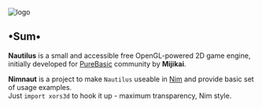 ![logo](https://i.postimg.cc/FHpxXqZR/Nautilus-Engine.png)
## •Sum•
**Nautilus** is a small and accessible free OpenGL-powered 2D game engine, initially developed for [PureBasic](https://www.purebasic.fr/) community by **Mijikai**.

**Nimnaut** is a project to make `Nautilus` useable in [Nim](https://nim-lang.org/) and provide basic set of usage examples.  
Just `import xors3d` to hook it up - maximum transparency, Nim style.
